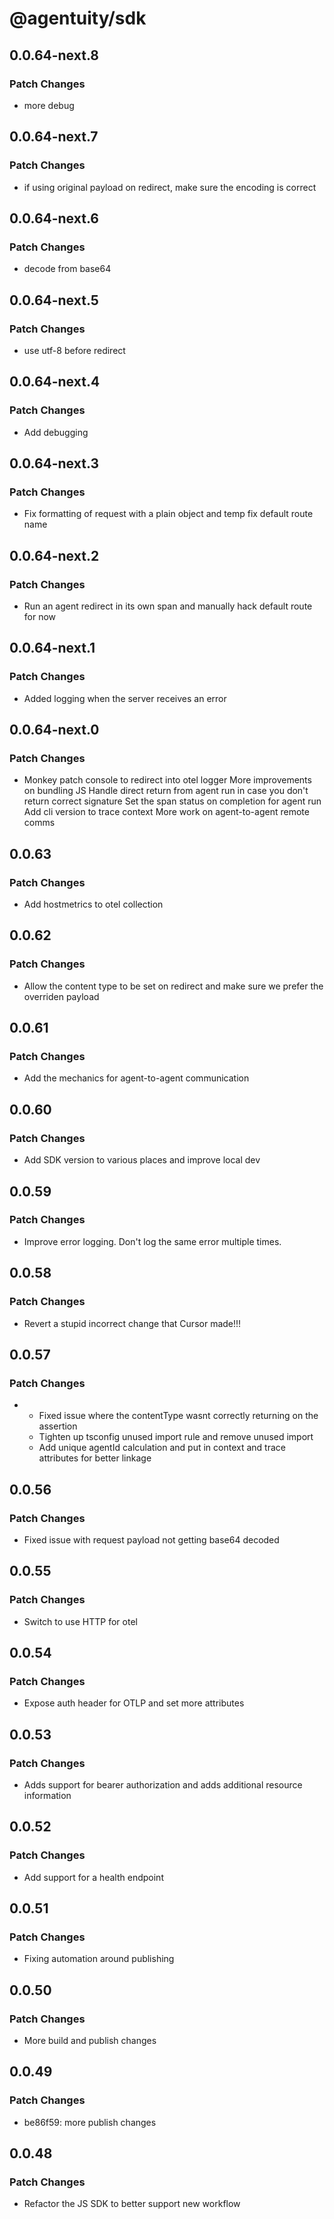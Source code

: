 # @agentuity/sdk

## 0.0.64-next.8

### Patch Changes

- more debug

## 0.0.64-next.7

### Patch Changes

- if using original payload on redirect, make sure the encoding is correct

## 0.0.64-next.6

### Patch Changes

- decode from base64

## 0.0.64-next.5

### Patch Changes

- use utf-8 before redirect

## 0.0.64-next.4

### Patch Changes

- Add debugging

## 0.0.64-next.3

### Patch Changes

- Fix formatting of request with a plain object and temp fix default route name

## 0.0.64-next.2

### Patch Changes

- Run an agent redirect in its own span and manually hack default route for now

## 0.0.64-next.1

### Patch Changes

- Added logging when the server receives an error

## 0.0.64-next.0

### Patch Changes

- Monkey patch console to redirect into otel logger
  More improvements on bundling JS
  Handle direct return from agent run in case you don't return correct signature
  Set the span status on completion for agent run
  Add cli version to trace context
  More work on agent-to-agent remote comms

## 0.0.63

### Patch Changes

- Add hostmetrics to otel collection

## 0.0.62

### Patch Changes

- Allow the content type to be set on redirect and make sure we prefer the overriden payload

## 0.0.61

### Patch Changes

- Add the mechanics for agent-to-agent communication

## 0.0.60

### Patch Changes

- Add SDK version to various places and improve local dev

## 0.0.59

### Patch Changes

- Improve error logging. Don't log the same error multiple times.

## 0.0.58

### Patch Changes

- Revert a stupid incorrect change that Cursor made!!!

## 0.0.57

### Patch Changes

- - Fixed issue where the contentType wasnt correctly returning on the assertion
  - Tighten up tsconfig unused import rule and remove unused import
  - Add unique agentId calculation and put in context and trace attributes for better linkage

## 0.0.56

### Patch Changes

- Fixed issue with request payload not getting base64 decoded

## 0.0.55

### Patch Changes

- Switch to use HTTP for otel

## 0.0.54

### Patch Changes

- Expose auth header for OTLP and set more attributes

## 0.0.53

### Patch Changes

- Adds support for bearer authorization and adds additional resource information

## 0.0.52

### Patch Changes

- Add support for a health endpoint

## 0.0.51

### Patch Changes

- Fixing automation around publishing

## 0.0.50

### Patch Changes

- More build and publish changes

## 0.0.49

### Patch Changes

- be86f59: more publish changes

## 0.0.48

### Patch Changes

- Refactor the JS SDK to better support new workflow
